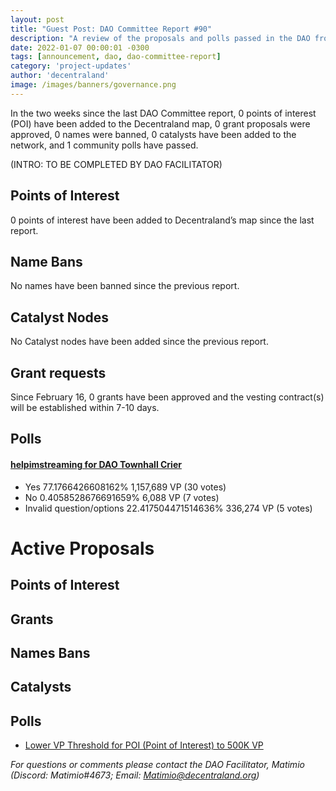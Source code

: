 ```yaml
---
layout: post
title: "Guest Post: DAO Committee Report #90"
description: "A review of the proposals and polls passed in the DAO from February 16 through February 28".
date: 2022-01-07 00:00:01 -0300
tags: [announcement, dao, dao-committee-report]
category: 'project-updates'
author: 'decentraland'
image: /images/banners/governance.png
---
```


In the two weeks since the last DAO Committee report, 0 points of interest (POI) have been added to the Decentraland map, 0 grant proposals were approved, 0 names were banned, 0 catalysts have been added to the network, and 1 community polls have passed.

(INTRO: TO BE COMPLETED BY DAO FACILITATOR)

## Points of Interest
0 points of interest have been added to Decentraland’s map since the last report.


## Name Bans

No names have been banned since the previous report.

## Catalyst Nodes
No Catalyst nodes have been added since the previous report.


## Grant requests
Since February 16, 0 grants have been approved and the vesting contract(s) will be established within 7-10 days.


## Polls

#### [helpimstreaming for DAO Townhall Crier](https://governance.decentraland.org/proposal/?id=3603f2cd-97c6-43d3-8158-40a9b1879400)

* Yes 77.1766426608162% 1,157,689 VP (30 votes)
* No 0.4058528676691659% 6,088 VP (7 votes)
* Invalid question/options 22.417504471514636% 336,274 VP (5 votes)



# Active Proposals

## Points of Interest


## Grants


## Names Bans


## Catalysts


## Polls

* [ Lower VP Threshold for POI (Point of Interest) to 500K VP](https://governance.decentraland.org/proposal/?id=4ec6f09a-d121-47cf-bd8f-b9c05e350161)

*For questions or comments please contact the DAO Facilitator, Matimio (Discord: Matimio#4673; Email: [Matimio@decentraland.org](mailto:Matimio@decentraland.org))*